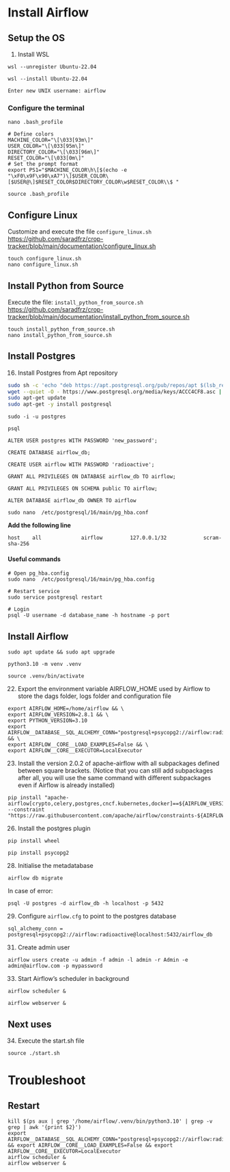 # Install Airflow

## Setup the OS

1. Install WSL <br>
```
wsl --unregister Ubuntu-22.04
```
```
wsl --install Ubuntu-22.04
```
```
Enter new UNIX username: airflow
```

### Configure the terminal
```
nano .bash_profile
```
```
# Define colors
MACHINE_COLOR="\[\033[93m\]"
USER_COLOR="\[\033[95m\]"
DIRECTORY_COLOR="\[\033[96m\]"
RESET_COLOR="\[\033[0m\]"
# Set the prompt format
export PS1="$MACHINE_COLOR\h\[$(echo -e "\xF0\x9F\x90\xA7")\]$USER_COLOR\[$USER@\]$RESET_COLOR$DIRECTORY_COLOR\w$RESET_COLOR\\$ "
```
```
source .bash_profile
```

## Configure Linux 
Customize and execute the file `configure_linux.sh` <br>
https://github.com/saradfrz/crop-tracker/blob/main/documentation/configure_linux.sh <br>
```
touch configure_linux.sh
nano configure_linux.sh
```

## Install Python from Source
Execute the file: `install_python_from_source.sh` <br>
https://github.com/saradfrz/crop-tracker/blob/main/documentation/install_python_from_source.sh <br>
```
touch install_python_from_source.sh
nano install_python_from_source.sh
```

## Install Postgres
16. Install Postgres from Apt repository<br>
```bash 
sudo sh -c 'echo "deb https://apt.postgresql.org/pub/repos/apt $(lsb_release -cs)-pgdg main" > /etc/apt/sources.list.d/pgdg.list'
wget --quiet -O - https://www.postgresql.org/media/keys/ACCC4CF8.asc | sudo apt-key add -
sudo apt-get update
sudo apt-get -y install postgresql
```

```
sudo -i -u postgres
```
```
psql
```
```
ALTER USER postgres WITH PASSWORD 'new_password';
```
```
CREATE DATABASE airflow_db;
```
```
CREATE USER airflow WITH PASSWORD 'radioactive';
```
```
GRANT ALL PRIVILEGES ON DATABASE airflow_db TO airflow;
```
```
GRANT ALL PRIVILEGES ON SCHEMA public TO airflow;
```
```
ALTER DATABASE airflow_db OWNER TO airflow
```
```
sudo nano  /etc/postgresql/16/main/pg_hba.conf
```
**Add the following line** <br>
```
host    all             airflow         127.0.0.1/32            scram-sha-256
```
#### Useful commands <br>
```
# Open pg_hba.config
sudo nano  /etc/postgresql/16/main/pg_hba.config
```
```
# Restart service
sudo service postgresql restart
```
```
# Login
psql -U username -d database_name -h hostname -p port
```

## Install Airflow

```
sudo apt update && sudo apt upgrade
```
```
python3.10 -m venv .venv
```
```
source .venv/bin/activate
```

22. Export the environment variable AIRFLOW_HOME used by Airflow to store the dags folder, logs folder and configuration file <br>
```
export AIRFLOW_HOME=/home/airflow && \
export AIRFLOW_VERSION=2.8.1 && \
export PYTHON_VERSION=3.10
export AIRFLOW__DATABASE__SQL_ALCHEMY_CONN="postgresql+psycopg2://airflow:radioactive@localhost:5432/airflow_db" && \
export AIRFLOW__CORE__LOAD_EXAMPLES=False && \
export AIRFLOW__CORE__EXECUTOR=LocalExecutor
```

23. Install the version 2.0.2 of apache-airflow with all subpackages defined between square brackets. (Notice that you can still add subpackages after all, you will use the same command with different subpackages even if Airflow is already installed) <br>

```
pip install "apache-airflow[crypto,celery,postgres,cncf.kubernetes,docker]==${AIRFLOW_VERSION}" --constraint "https://raw.githubusercontent.com/apache/airflow/constraints-${AIRFLOW_VERSION}/constraints-${PYTHON_VERSION}.txt"
```

26. Install the postgres plugin <br>
```
pip install wheel
```
```
pip install psycopg2
```

28. Initialise the metadatabase <br>
```
airflow db migrate
```

In case of error:
```
psql -U postgres -d airflow_db -h localhost -p 5432
```

29. Configure `airflow.cfg` to point to the postgres database <br>
```
sql_alchemy_conn = postgresql+psycopg2://airflow:radioactive@localhost:5432/airflow_db
```

31. Create admin user <br>
```
airflow users create -u admin -f admin -l admin -r Admin -e admin@airflow.com -p mypassword
```

33. Start Airflow’s scheduler in background <br>
```
airflow scheduler &
```
```
airflow webserver &
```

## Next uses

34. Execute the start.sh file
```
source ./start.sh
```

# Troubleshoot <br>

## Restart
```
kill $(ps aux | grep '/home/airflow/.venv/bin/python3.10' | grep -v grep | awk '{print $2}')
export AIRFLOW__DATABASE__SQL_ALCHEMY_CONN="postgresql+psycopg2://airflow:radioactive@localhost:5432/airflow_db" && export AIRFLOW__CORE__LOAD_EXAMPLES=False && export AIRFLOW__CORE__EXECUTOR=LocalExecutor
airflow scheduler &
airflow webserver &
```
